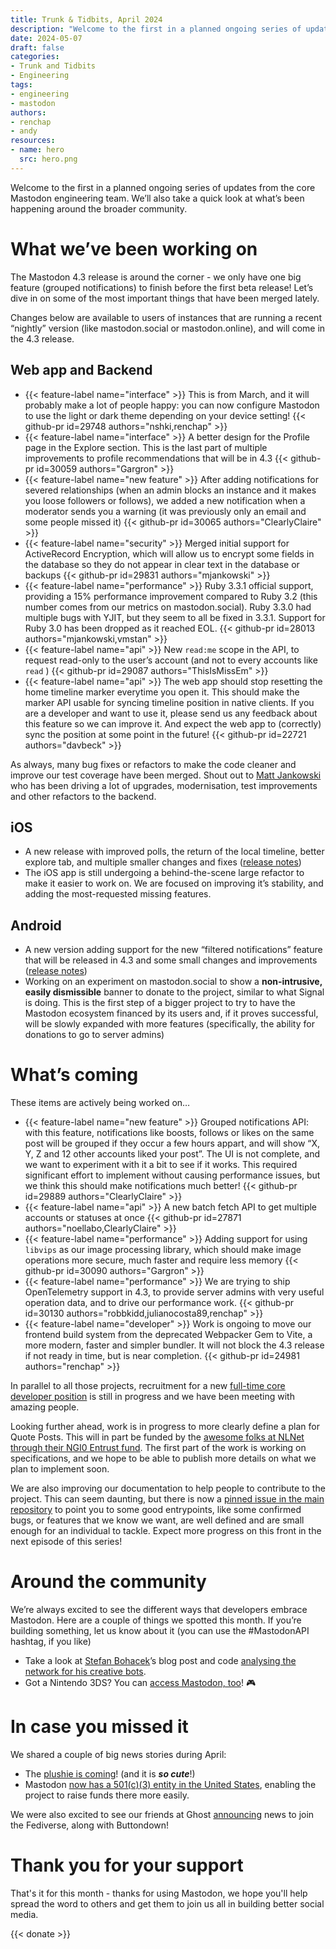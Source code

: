 ```yaml
---
title: Trunk & Tidbits, April 2024
description: "Welcome to the first in a planned ongoing series of updates from the core Mastodon engineering team"
date: 2024-05-07
draft: false
categories:
- Trunk and Tidbits
- Engineering
tags:
- engineering
- mastodon
authors:
- renchap
- andy
resources:
- name: hero
  src: hero.png
---
```


Welcome to the first in a planned ongoing series of updates from the core Mastodon engineering team. We’ll also take a quick look at what’s been happening around the broader community.

# What we’ve been working on

The Mastodon 4.3 release is around the corner - we only have one big feature (grouped notifications) to finish before the first beta release! Let’s dive in on some of the most important things that have been merged lately.

Changes below are available to users of instances that are running a recent “nightly” version (like mastodon.social or mastodon.online), and will come in the 4.3 release.

## Web app and Backend

<div class="features-list">

- {{< feature-label name="interface" >}} This is from March, and it will probably make a lot of people happy: you can now configure Mastodon to use the light or dark theme depending on your device setting! {{< github-pr id=29748 authors="nshki,renchap" >}}
- {{< feature-label name="interface" >}} A better design for the Profile page in the Explore section. This is the last part of multiple improvements to profile recommendations that will be in 4.3 {{< github-pr id=30059 authors="Gargron" >}}
- {{< feature-label name="new feature" >}} After adding notifications for severed relationships (when an admin blocks an instance and it makes you loose followers or follows), we added a new notification when a moderator sends you a warning (it was previously only an email and some people missed it) {{< github-pr id=30065 authors="ClearlyClaire" >}}
- {{< feature-label name="security" >}} Merged initial support for ActiveRecord Encryption, which will allow us to encrypt some fields in the database so they do not appear in clear text in the database or backups {{< github-pr id=29831 authors="mjankowski" >}}
- {{< feature-label name="performance" >}} Ruby 3.3.1 official support, providing a 15% performance improvement compared to Ruby 3.2 (this number comes from our metrics on mastodon.social). Ruby 3.3.0 had multiple bugs with YJIT, but they seem to all be fixed in 3.3.1. Support for Ruby 3.0 has been dropped as it reached EOL. {{< github-pr id=28013 authors="mjankowski,vmstan" >}}
- {{< feature-label name="api" >}} New `read:me` scope in the API, to request read-only to the user’s account (and not to every accounts like `read` ) {{< github-pr id=29087 authors="ThisIsMissEm" >}}
- {{< feature-label name="api" >}} The web app should stop resetting the home timeline marker everytime you open it. This should make the marker API usable for syncing timeline position in native clients. If you are a developer and want to use it, please send us any feedback about this feature so we can improve it. And expect the web app to (correctly) sync the position at some point in the future! {{< github-pr id=22721 authors="davbeck" >}}

</div>

As always, many bug fixes or refactors to make the code cleaner and improve our test coverage have been merged. Shout out to [Matt Jankowski](https://cyber.digital-cache.cloud/@matt) who has been driving a lot of upgrades, modernisation, test improvements and other refactors to the backend.

## iOS

- A new release with improved polls, the return of the local timeline, better explore tab, and multiple smaller changes and fixes ([release notes](https://github.com/mastodon/mastodon-ios/releases/tag/2024.4))
- The iOS app is still undergoing a behind-the-scene large refactor to make it easier to work on. We are focused on improving it’s stability, and adding the most-requested missing features.

## Android

- A new version adding support for the new “filtered notifications” feature that will be released in 4.3 and some small changes and improvements ([release notes](https://github.com/mastodon/mastodon-android/releases/tag/v2.5.0))
- Working on an experiment on mastodon.social to show a **non-intrusive, easily dismissible** banner to donate to the project, similar to what Signal is doing. This is the first step of a bigger project to try to have the Mastodon ecosystem financed by its users and, if it proves successful, will be slowly expanded with more features (specifically, the ability for donations to go to server admins)

# What’s coming

These items are actively being worked on…

<div class="features-list">

- {{< feature-label name="new feature" >}} Grouped notifications API: with this feature, notifications like boosts, follows or likes on the same post will be grouped if they occur a few hours appart, and will show “X, Y, Z and 12 other accounts liked your post”. The UI is not complete, and we want to experiment with it a bit to see if it works. This required significant effort to implement without causing performance issues, but we think this should make notifications much better! {{< github-pr id=29889 authors="ClearlyClaire" >}}
- {{< feature-label name="api" >}} A new batch fetch API to get multiple accounts or statuses at once {{< github-pr id=27871 authors="noellabo,ClearlyClaire" >}}
- {{< feature-label name="performance" >}} Adding support for using `libvips` as our image processing library, which should make image operations more secure, much faster and require less memory {{< github-pr id=30090 authors="Gargron" >}}
- {{< feature-label name="performance" >}} We are trying to ship OpenTelemetry support in 4.3, to provide server admins with very useful operation data, and to drive our performance work. {{< github-pr id=30130 authors="robbkidd,julianocosta89,renchap" >}}
- {{< feature-label name="developer" >}} Work is ongoing to move our frontend build system from the deprecated Webpacker Gem to Vite, a more modern, faster and simpler bundler. It will not block the 4.3 release if not ready in time, but is near completion. {{< github-pr id=24981 authors="renchap" >}}

</div>

In parallel to all those projects, recruitment for a new [full-time core developer position](https://jobs.ashbyhq.com/mastodon/de1e4d8a-5639-4b6a-86d7-97bd9c768b02) is still in progress and we have been meeting with amazing people.

Looking further ahead, work is in progress to more clearly define a plan for Quote Posts. This will in part be funded by the [awesome folks at NLNet through their NGI0 Entrust fund](https://nlnet.nl/project/Mastodon-Quoting/). The first part of the work is working on specifications, and we hope to be able to publish more details on what we plan to implement soon.

We are also improving our documentation to help people to contribute to the project. This can seem daunting, but there is now a [pinned issue in the main repository](https://github.com/mastodon/mastodon/issues/30167) to point you to some good entrypoints, like some confirmed bugs, or features that we know we want, are well defined and are small enough for an individual to tackle. Expect more progress on this front in the next episode of this series!

# Around the community

We’re always excited to see the different ways that developers embrace Mastodon. Here are a couple of things we spotted this month. If you’re building something, let us know about it (you can use the #MastodonAPI hashtag, if you like)

- Take a look at [Stefan Bohacek](https://stefanbohacek.online/@stefan)’s blog post and code [analysing the network for his creative bots](https://stefanbohacek.com/blog/analyzing-fediverse-followers/).
- Got a Nintendo 3DS? You can [access Mastodon, too](https://wetdry.world/@760ceb3b9c0ba4872cadf3ce35a7a4/112338857837231408)! 🎮

# In case you missed it

We shared a couple of big news stories during April:

- The [plushie is coming](https://blog.joinmastodon.org/2024/04/mastodon-stuffed-toy-coming-soon/)! (and it is ***so cute***!)
- Mastodon [now has a 501(c)(3) entity in the United States](https://blog.joinmastodon.org/2024/04/mastodon-forms-new-u.s.-non-profit/), enabling the project to raise funds there more easily.

We were also excited to see our friends at Ghost [announcing](https://activitypub.ghost.org/) news to join the Fediverse, along with Buttondown!

# Thank you for your support

That's it for this month - thanks for using Mastodon, we hope you'll help spread the word to others and get them to join us all in building better social media.

{{< donate >}}
